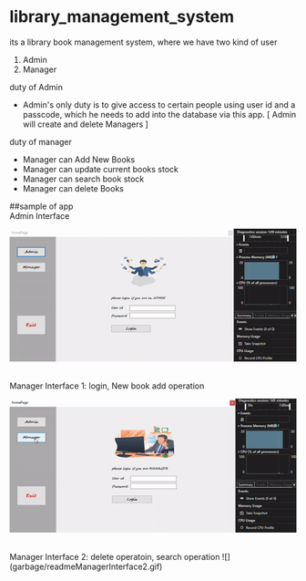 # library_management_system
its a library book management system, where we have two kind of user 
1. Admin
2. Manager

duty of Admin
- Admin's only duty is to give access to certain people using user id and a passcode, which he needs to add into the database via this app.
  [ Admin will create and delete Managers ]

duty of manager
- Manager can Add New Books
- Manager can update current books stock
- Manager can search book stock
- Manager can delete Books

##sample of app 
<br>
Admin Interface
<br>

![](garbage/readmeAdminGitSundor.gif)

<br>
Manager Interface 1: login, New book add operation

![](garbage/readmeManagerInterface1.gif)

<br>
Manager Interface 2: delete operatoin, search operation
![](garbage/readmeManagerInterface2.gif)
